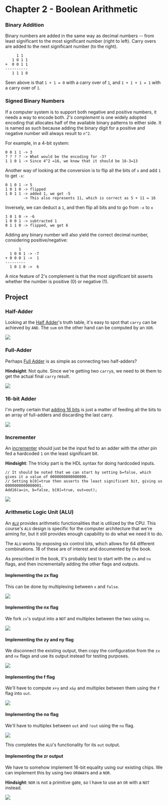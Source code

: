 # Chapter 2 - Boolean Arithmetic

### Binary Addition

Binary numbers are added in the same way as decimal numbers -- from least significant to the most significant number (right to left). Carry overs are added to the next significant number (to the right).

```
     1 1
   1 0 1 1
+  0 0 1 1
----------
   1 1 1 0
```

Seen above is that `1 + 1 = 0` with a carry over of `1`, and `1 + 1 + 1 = 1` with a carry over of `1`.

### Signed Binary Numbers

If a computer system is to support both negative and positive numbers, it needs a way to encode both. _2's complement_ is one widely adopted encoding that allocates half of the available binary patterns to either side. It is named as such because adding the binary digit for a positive and negative number will always result to `n^2`. 

For example, in a 4-bit system:

```
0 0 1 1 -> 3
? ? ? ? -> What would be the encoding for -3?
1 1 0 1 -> Since 4^2 =16, we know that it should be 16-3=13
```

Another way of looking at the conversion is to flip all the bits of `x` and add `1` to get `-x`:

```
0 1 0 1 -> 5
1 0 1 0 -> flipped
1 0 1 1 -> added 1, we get -5
        -> This also represents 11, which is correct as 5 + 11 = 16
```

Inversely, we can  deduct a `1`, and then flip all bits and to go from `-x` to `x`

```
1 0 1 0 -> -6
1 0 0 1 -> subtracted 1
0 1 1 0 -> flipped, we get 6
```

Adding any binary number will also yield the correct decimal number, considering positive/negative:

```
      1
  1 0 0 1 -> -7
+ 0 0 0 1 ->  1
---------
  1 0 1 0 ->  6
```

A nice feature of 2's complement is that the most significant bit asserts whether the number is positive (0) or negative (1).

## Project

### Half-Adder

Looking at the [Half Adder](./HalfAdder.hdl)'s truth table, it's easy to spot that `carry` can be achieved by `AND`. The `sum` on the other hand can be computed by an `XOR`.

![](./img/half-adder.png)

### Full-Adder

Perhaps [Full Adder](./FullAdder.hdl) is as simple as connecting two half-adders?

**Hindsight**: Not quite. Since we're getting two `carry`s, we need to `OR` them to get the actual final `carry` result.

![](./img/full-adder.png)


### 16-bit Adder

I'm pretty certain that [adding 16 bits](./Add16.hdl) is just a matter of feeding all the bits to an array of full-adders and discarding the last carry.

![](./img/add16.png)

### Incrementer

An [incrementer](./Inc16.hdl) should just be the input fed to an adder with the other pin fed a hardcoded `1` on the
least significant bit.

**Hindsight**: The tricky part is the HDL syntax for doing hardcoded inputs.

```
// It should be noted that we can start by setting b=false, which gives it a value of 0000000000000000.
// Setting b[0]=true then asserts the least significant bit, giving us 0000000000000001.
Add16(a=in, b=false, b[0]=true, out=out);
```

![](./img/inc.png)

### Arithmetic Logic Unit (ALU)

An [`ALU`](./ALU.hdl) provides arithmetic functionalities that is utilized by the CPU. This course's `ALU` design is specific for the computer architecture that we're aiming for, but it still provides enough capability to do what we need it to do.

The `ALU` works by exposing six control bits, which allows for 64 different combinations. 18 of these are of interest and documented by the book.

As prescribed in the book, it's probably best to start with the `zx` and `nx` flags, and then incrementally adding the other flags and outputs.

#### Implementing the zx flag

This can be done by multiplexing between `x` and `false`.

![](./img/alu-zx.png)

#### Implementing the nx flag

We fork `zx`'s output into a `NOT` and multiplex between the two using `nx`.

![](./img/alu-nx.png)

#### Implementing the zy and ny flag

We disconnect the existing output, then copy the configuration from the `zx` and `nx` flags and use its output instead for testing purposes.

![](./img/alu-zy-ny.png)

#### Implementing the f flag

We'll have to compute `x+y` and `x&y` and multiplex between them using the `f` flag into `out`.

![](./img/alu-f.png)

#### Implementing the no flag

We'll have to multiplex between `out` and `!out` using the `no` flag.

![](./img/alu-no.png)

This completes the `ALU`'s functionality for its `out` output.

#### Implementing the zr output

We have to somehow implement 16-bit equality using our existing chips. We can implement this by using two `OR8WAY`s and a `NOR`.

**Hindsight**: `NOR` is not a primitive gate, so I have to use an `OR` with a `NOT` instead. 

![](./img/alu-zr.png)
